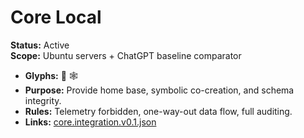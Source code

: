 # Core Local

**Status:** Active  
**Scope:** Ubuntu servers + ChatGPT baseline comparator  

- **Glyphs:** 🧭 🕸  
- **Purpose:** Provide home base, symbolic co-creation, and schema integrity.  
- **Rules:** Telemetry forbidden, one-way-out data flow, full auditing.  
- **Links:** [core.integration.v0.1.json](../core.integration.v0.1.json)
